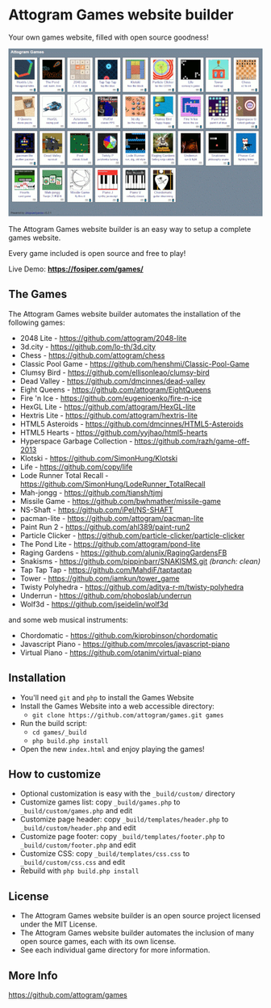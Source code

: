 # Attogram Games website builder

Your own games website, filled with open source goodness!

[![Games Website](https://raw.githubusercontent.com/attogram/attogram-docs/master/games/games.png)](https://github.com/attogram/games)

The Attogram Games website builder is an easy way to setup a complete games website.

Every game included is open source and free to play!

Live Demo: **<https://fosiper.com/games/>**

## The Games

The Attogram Games website builder automates the installation
of the following games:

* 2048 Lite - <https://github.com/attogram/2048-lite>
* 3d.city - <https://github.com/lo-th/3d.city>
* Chess - <https://github.com/attogram/chess>
* Classic Pool Game - <https://github.com/henshmi/Classic-Pool-Game>
* Clumsy Bird - <https://github.com/ellisonleao/clumsy-bird>
* Dead Valley - <https://github.com/dmcinnes/dead-valley>
* Eight Queens - <https://github.com/attogram/EightQueens>
* Fire 'n Ice - <https://github.com/eugenioenko/fire-n-ice>
* HexGL Lite - <https://github.com/attogram/HexGL-lite>
* Hextris Lite - <https://github.com/attogram/hextris-lite>
* HTML5 Asteroids - <https://github.com/dmcinnes/HTML5-Asteroids>
* HTML5 Hearts - <https://github.com/yyjhao/html5-hearts>
* Hyperspace Garbage Collection - <https://github.com/razh/game-off-2013>
* Klotski - <https://github.com/SimonHung/Klotski>
* Life - <https://github.com/copy/life>
* Lode Runner Total Recall - <https://github.com/SimonHung/LodeRunner_TotalRecall>
* Mah-jongg - <https://github.com/tiansh/tjmj>
* Missile Game - <https://github.com/bwhmather/missile-game>
* NS-Shaft - <https://github.com/iPel/NS-SHAFT>
* pacman-lite - <https://github.com/attogram/pacman-lite>
* Paint Run 2 - <https://github.com/ahl389/paint-run2>
* Particle Clicker - <https://github.com/particle-clicker/particle-clicker>
* The Pond Lite - <https://github.com/attogram/pond-lite>
* Raging Gardens - <https://github.com/alunix/RagingGardensFB>
* Snakisms - <https://github.com/pippinbarr/SNAKISMS.git> _(branch: clean)_
* Tap Tap Tap - <https://github.com/MahdiF/taptaptap>
* Tower - <https://github.com/iamkun/tower_game>
* Twisty Polyhedra - <https://github.com/aditya-r-m/twisty-polyhedra>
* Underrun - <https://github.com/phoboslab/underrun>
* Wolf3d - <https://github.com/jseidelin/wolf3d>

and some web musical instruments:

* Chordomatic - <https://github.com/kiprobinson/chordomatic>
* Javascript Piano - <https://github.com/mrcoles/javascript-piano>
* Virtual Piano - <https://github.com/otanim/virtual-piano>

## Installation

* You'll need `git` and `php` to install the Games Website
* Install the Games Website into a web accessible directory:
  * `git clone https://github.com/attogram/games.git games`
* Run the build script:
  * `cd games/_build`
  * `php build.php install`
* Open the new `index.html` and enjoy playing the games!

## How to customize

* Optional customization is easy with the `_build/custom/` directory
* Customize games list: copy `_build/games.php` to `_build/custom/games.php` and edit
* Customize page header: copy `_build/templates/header.php` to `_build/custom/header.php` and edit
* Customize page footer: copy `_build/templates/footer.php` to `_build/custom/footer.php` and edit
* Customize CSS: copy `_build/templates/css.css` to `_build/custom/css.css` and edit
* Rebuild with `php build.php install`

## License

* The Attogram Games website builder is an open source project licensed under the MIT License.
* The Attogram Games website builder automates the inclusion of many open source games,
  each with its own license.
* See each individual game directory for more information.

## More Info

<https://github.com/attogram/games>
